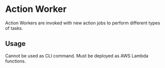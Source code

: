 # Action Worker

Action Workers are invoked with new action jobs to perform different types of tasks.

## Usage

Cannot be used as CLI command.
Must be deployed as AWS Lambda functions.
